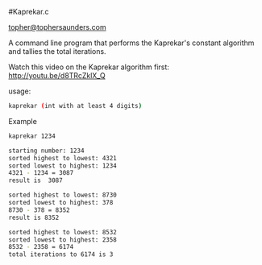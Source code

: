 #Kaprekar.c

topher@tophersaunders.com

A command line program that 
performs the Kaprekar's constant 
algorithm and tallies the total iterations.

Watch this video on the Kaprekar algorithm first:
http://youtu.be/d8TRcZklX_Q



usage:
```bash
kaprekar (int with at least 4 digits)
```
Example
```bash
kaprekar 1234
```
```bash
starting number: 1234 
sorted highest to lowest: 4321
sorted lowest to highest: 1234
4321 - 1234 = 3087
result is  3087
```
```bash
sorted highest to lowest: 8730
sorted lowest to highest: 378
8730 - 378 = 8352
result is 8352
```
```bash
sorted highest to lowest: 8532
sorted lowest to highest: 2358
8532 - 2358 = 6174
total iterations to 6174 is 3
```
